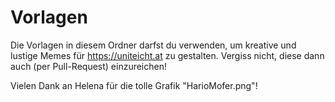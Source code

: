 # Vorlagen

Die Vorlagen in diesem Ordner darfst du verwenden, um kreative und lustige Memes für https://uniteicht.at zu gestalten. Vergiss nicht, diese dann auch (per Pull-Request) einzureichen!

Vielen Dank an Helena für die tolle Grafik "HarioMofer.png"!